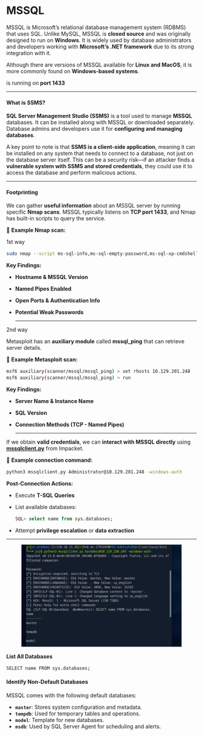 # MSSQL

MSSQL is Microsoft’s relational database management system (RDBMS) that uses SQL. Unlike MySQL, MSSQL is **closed source** and was originally designed to run on **Windows**. It is widely used by database administrators and developers working with **Microsoft’s .NET framework** due to its strong integration with it.

Although there are versions of MSSQL available for **Linux and MacOS**, it is more commonly found on **Windows-based systems**.

is running on **port 1433**

***

#### **What is SSMS?**

**SQL Server Management Studio (SSMS)** is a tool used to manage **MSSQL** databases. It can be installed along with MSSQL or downloaded separately. Database admins and developers use it for **configuring and managing databases**.

A key point to note is that **SSMS is a client-side application**, meaning it can be installed on any system that needs to connect to a database, not just on the database server itself. This can be a security risk—if an attacker finds a **vulnerable system with SSMS and stored credentials**, they could use it to access the database and perform malicious actions.

***

#### Footprinting

We can gather **useful information** about an MSSQL server by running specific **Nmap scans**. MSSQL typically listens on **TCP port 1433**, and Nmap has built-in scripts to query the service.

🔹 **Example Nmap scan:**

1st way

```bash
sudo nmap --script ms-sql-info,ms-sql-empty-password,ms-sql-xp-cmdshell,ms-sql-config,ms-sql-ntlm-info,ms-sql-tables,ms-sql-hasdbaccess,ms-sql-dac,ms-sql-dump-hashes --script-args mssql.instance-port=1433,mssql.username=sa,mssql.password=,mssql.instance-name=MSSQLSERVER -sV -p 1433 10.129.201.248

```

**Key Findings:**

* **Hostname & MSSQL Version**
* **Named Pipes Enabled**
* **Open Ports & Authentication Info**
*   **Potential Weak Passwords**

    ***

2nd way

Metasploit has an **auxiliary module** called **mssql\_ping** that can retrieve server details.

🔹 **Example Metasploit scan:**

```bash
msf6 auxiliary(scanner/mssql/mssql_ping) > set rhosts 10.129.201.248
msf6 auxiliary(scanner/mssql/mssql_ping) > run
```

**Key Findings:**

* **Server Name & Instance Name**
* **SQL Version**
*   **Connection Methods (TCP - Named Pipes)**

    ***

If we obtain **valid credentials**, we can **interact with MSSQL directly** using [**mssqlclient.py**](http://mssqlclient.py) from Impacket.

🔹 **Example connection command:**

```bash
python3 mssqlclient.py Administrator@10.129.201.248 -windows-auth
```

**Post-Connection Actions:**

* Execute **T-SQL Queries**
*   List available databases:

    ```sql
    SQL> select name from sys.databases;
    ```
* Attempt **privilege escalation** or **data extraction**

***

<figure><img src="../../.gitbook/assets/Screenshot 2025-03-19 220029.png" alt=""><figcaption></figcaption></figure>

**List All Databases**

```bash
SELECT name FROM sys.databases;
```

#### **Identify Non-Default Databases**

MSSQL comes with the following default databases:

* **`master`**: Stores system configuration and metadata.
* **`tempdb`**: Used for temporary tables and operations.
* **`model`**: Template for new databases.
* **`msdb`**: Used by SQL Server Agent for scheduling and alerts.
